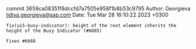 commit 3659ca08351f8dccfd7a7505e958f1b8b53c9795
Author: Georgieva <lidiya.georgieva@sap.com>
Date:   Tue Mar 28 16:10:22 2023 +0300

    fix(ui5-busy-indicator): height of the root element inherits the height of the Busy Indicator (#6805)
    
    Fixes #6668
